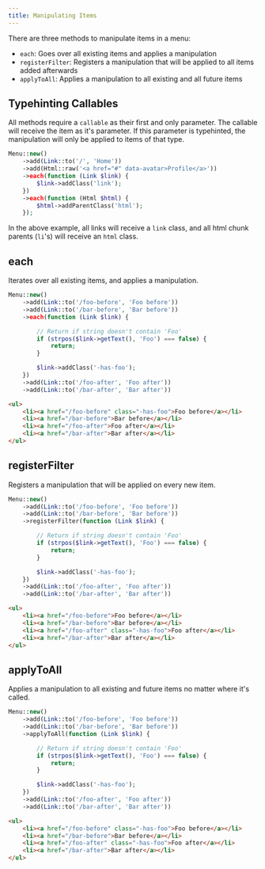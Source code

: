 ```yaml
---
title: Manipulating Items
---
```


There are three methods to manipulate items in a menu:

- `each`: Goes over all existing items and applies a manipulation
- `registerFilter`: Registers a manipulation that will be applied to all items added afterwards
- `applyToAll`: Applies a manipulation to all existing and all future items

## Typehinting Callables

All methods require a `callable` as their first and only parameter. The callable will receive the item as it's parameter. If this parameter is typehinted, the manipulation will only be applied to items of that type.

```php
Menu::new()
    ->add(Link::to('/', 'Home'))
    ->add(Html::raw('<a href="#" data-avatar>Profile</a>'))
    ->each(function (Link $link) {
        $link->addClass('link');
    })
    ->each(function (Html $html) {
        $html->addParentClass('html');
    });
```

In the above example, all links will receive a `link` class, and all html chunk parents (`li`'s) will receive an `html` class.

## each

Iterates over all existing items, and applies a manipulation.

```php
Menu::new()
    ->add(Link::to('/foo-before', 'Foo before'))
    ->add(Link::to('/bar-before', 'Bar before'))
    ->each(function (Link $link) {

        // Return if string doesn't contain 'Foo'
        if (strpos($link->getText(), 'Foo') === false) {
            return;
        }

        $link->addClass('-has-foo');
    })
    ->add(Link::to('/foo-after', 'Foo after'))
    ->add(Link::to('/bar-after', 'Bar after'))
```

```html
<ul>
    <li><a href="/foo-before" class="-has-foo">Foo before</a></li>
    <li><a href="/bar-before">Bar before</a></li>
    <li><a href="/foo-after">Foo after</a></li>
    <li><a href="/bar-after">Bar after</a></li>
</ul>
```

## registerFilter

Registers a manipulation that will be applied on every new item.

```php
Menu::new()
    ->add(Link::to('/foo-before', 'Foo before'))
    ->add(Link::to('/bar-before', 'Bar before'))
    ->registerFilter(function (Link $link) {

        // Return if string doesn't contain 'Foo'
        if (strpos($link->getText(), 'Foo') === false) {
            return;
        }

        $link->addClass('-has-foo');
    })
    ->add(Link::to('/foo-after', 'Foo after'))
    ->add(Link::to('/bar-after', 'Bar after'))
```

```html
<ul>
    <li><a href="/foo-before">Foo before</a></li>
    <li><a href="/bar-before">Bar before</a></li>
    <li><a href="/foo-after" class="-has-foo">Foo after</a></li>
    <li><a href="/bar-after">Bar after</a></li>
</ul>
```

## applyToAll

Applies a manipulation to all existing and future items no matter where it's called.

```php
Menu::new()
    ->add(Link::to('/foo-before', 'Foo before'))
    ->add(Link::to('/bar-before', 'Bar before'))
    ->applyToAll(function (Link $link) {

        // Return if string doesn't contain 'Foo'
        if (strpos($link->getText(), 'Foo') === false) {
            return;
        }

        $link->addClass('-has-foo');
    })
    ->add(Link::to('/foo-after', 'Foo after'))
    ->add(Link::to('/bar-after', 'Bar after'))
```

```html
<ul>
    <li><a href="/foo-before" class="-has-foo">Foo before</a></li>
    <li><a href="/bar-before">Bar before</a></li>
    <li><a href="/foo-after" class="-has-foo">Foo after</a></li>
    <li><a href="/bar-after">Bar after</a></li>
</ul>
```
